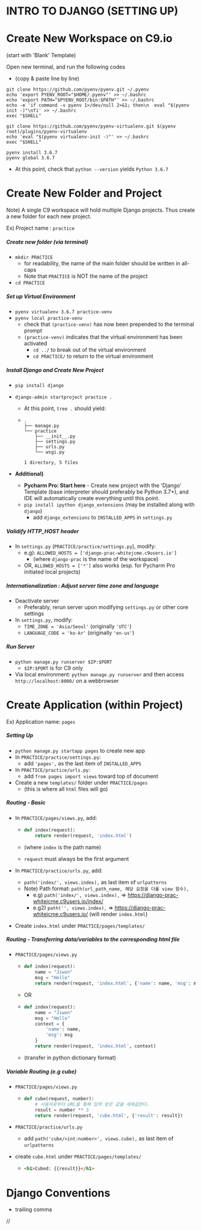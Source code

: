 



# INTRO TO DJANGO (SETTING UP)









# Create New Workspace on C9.io

(start with 'Blank' Template)

Open new terminal, and run the following codes 

- (copy & paste line by line)

```shell
git clone https://github.com/pyenv/pyenv.git ~/.pyenv
echo 'export PYENV_ROOT="$HOME/.pyenv"' >> ~/.bashrc
echo 'export PATH="$PYENV_ROOT/bin:$PATH"' >> ~/.bashrc
echo -e 'if command -v pyenv 1>/dev/null 2>&1; then\n  eval "$(pyenv init -)"\nfi' >> ~/.bashrc
exec "$SHELL"
```

```shell
git clone https://github.com/pyenv/pyenv-virtualenv.git $(pyenv root)/plugins/pyenv-virtualenv
echo 'eval "$(pyenv virtualenv-init -)"' >> ~/.bashrc
exec "$SHELL"
```

```shell
pyenv install 3.6.7
pyenv global 3.6.7
```

- At this point, check that `python --version` yields `Python 3.6.7`



# Create New Folder and Project

Note) A single C9 workspace will hold multiple Django projects. Thus create a new folder for each new project.

Ex) Project name : `practice`

##### Create new folder (via terminal)

- `mkdir PRACTICE`
  - for readability, the name of the main folder should be written in all-caps
  - Note that `PRACTICE` is NOT the name of the project
- `cd PRACTICE`

##### Set up Virtual Environment

- `pyenv virtualenv 3.6.7 practice-venv`
- `pyenv local practice-venv`
  - check that `(practice-venv)` has now been prepended to the terminal prompt
  - `(practice-venv)` indicates that the virtual environment has been activated
    - `cd ../` to break out of the virtual environment
    - `cd PRACTICE/` to return to the virtual environment

##### Install Django and Create New Project

- `pip install django`

- `django-admin startproject practice .`

  - At this point, `tree .` should yield:

  - ```
    .
    ├── manage.py
    └── practice
        ├── __init__.py
        ├── settings.py
        ├── urls.py
        └── wsgi.py
    
    1 directory, 5 files
    ```

- **Additional)** 

  - **Pycharm Pro: Start here** - Create new project with the 'Django' Template (base interpreter should preferably be Python 3.7+), and IDE will automatically create everything until this point.
  - `pip install ipython django_extensions`  (may be installed along with `django`)
    - add `django_extensions` to  `INSTALLED_APPS` in `settings.py`

##### Validify HTTP_HOST header

- In `settings.py` (`PRACTICE/practice/settings.py`), modify:
  - e.g): `ALLOWED_HOSTS = ['django-prac-whitejcme.c9users.io']`
      - (where `django-prac` is the name of the workspace)
  - OR, `ALLOWED_HOSTS = ['*']` also works (esp. for Pycharm Pro initiated local projects)

##### Internationalization : Adjust server time zone and language

- Deactivate server
  - Preferably, rerun server upon modifying `settings.py` or other core settings
- In `settings.py`, modify:
  - `TIME_ZONE = 'Asia/Seoul'`   (originally `'UTC'`)
  - `LANGUAGE_CODE = 'ko-kr'`  (originally `'en-us'`)

##### Run Server

- `python manage.py runserver $IP:$PORT`
  - `$IP:$PORT` is for C9 only
- Via local environment: `python manage.py runserver` and then access `http://localhost:8000/` on a webbrowser



# Create Application (within Project)

Ex) Application name: `pages`

##### Setting Up

- `python manage.py startapp pages` to create new app
- In `PRACTICE/practice/settings.py`:
  - add `'pages',` as the last item of `INSTALLED_APPS`
- In `PRACTICE/practice/urls.py`:
  - add `from pages import views` toward top of document
- Create a new `templates/` folder under `PRACTICE/pages` 
  - (this is where all `html` files will go)

##### Routing - Basic

- In `PRACTICE/pages/views.py`, add:

  - ```python
    def index(request):
        return render(request, 'index.html')
    ```

  - (where `index` is the path name)

  - `request` must always be the first argument

- In `PRACTICE/practice/urls.py`, add:

  - `path('index/', views.index),` as last item of `urlpatterns`
  - Note) Path format: `path(url_path_name, 해당 요청을 다룰 view 함수),`
    - e.g) `path('index/', views.index),`  => https://django-prac-whitejcme.c9users.io/index/
    - e.g2) `path('', views.index),` =>  https://django-prac-whitejcme.c9users.io/ (will render `index.html`)

- Create `index.html` under `PRACTICE/pages/templates/`

##### Routing - Transferring data/variables to the corresponding html file

- `PRACTICE/pages/views.py`

  - ```python
    def index(request):
        name = "Jiwon"
        msg = "Hello"
        return render(request, 'index.html', {'name': name, 'msg': msg})
    ```

  - OR

  - ```python
    def index(request):
        name = "Jiwon"
        msg = "Hello"
        context = {
            'name': name,
            'msg': msg
        }
        return render(request, 'index.html', context)
    ```

  - (transfer in python dictionary format)

##### Variable Routing (e.g cube)

- `PRACTICE/pages/views.py`

  - ```python
    def cube(request, number):
        # 사용자로부터 URL을 통해 입력 받은 값을 세제곱한다.
        result = number ** 3
        return render(request, 'cube.html', {'result': result})
    ```

- `PRACTICE/practice/urls.py`

  - add `path('cube/<int:number>', views.cube),` as last item of `urlpatterns`

- create `cube.html` under `PRACTICE/pages/templates/` 

  - ```html
    <h1>Cubed: {{result}}</h1>
    ```







# Django Conventions

- trailing comma















//